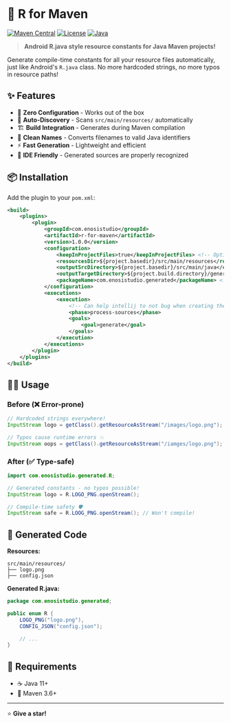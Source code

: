 # 🚀 R for Maven

[![Maven Central](https://img.shields.io/maven-central/v/com.enosistudio/maven-constant-res.svg)](https://central.sonatype.com/artifact/com.enosistudio/maven-constant-res)
[![License](https://img.shields.io/badge/License-Apache%202.0-blue.svg)](https://opensource.org/licenses/Apache-2.0)
[![Java](https://img.shields.io/badge/Java-11%2B-brightgreen.svg)](https://openjdk.java.net/)

> **Android R.java style resource constants for Java Maven projects!**

Generate compile-time constants for all your resource files automatically, just like Android's `R.java` class. No more hardcoded strings, no more typos in resource paths!

## ✨ Features

- 🎯 **Zero Configuration** - Works out of the box
- 📁 **Auto-Discovery** - Scans `src/main/resources/` automatically  
- 🏗️ **Build Integration** - Generates during Maven compilation
- 🎨 **Clean Names** - Converts filenames to valid Java identifiers
- ⚡ **Fast Generation** - Lightweight and efficient
- 🔧 **IDE Friendly** - Generated sources are properly recognized

## 📦 Installation

Add the plugin to your `pom.xml`:

```xml
<build>
    <plugins>
        <plugin>
            <groupId>com.enosistudio</groupId>
            <artifactId>r-for-maven</artifactId>
            <version>1.0.0</version>
            <configuration>
                <keepInProjectFiles>true</keepInProjectFiles> <!-- Optional: keep generated files in project -->
                <resourcesDir>${project.basedir}/src/main/resources</resourcesDir> <!-- Optional: specify resources directory -->
                <outputSrcDirectory>${project.basedir}/src/main/java</outputSrcDirectory> <!-- Optional: specify output source directory -->
                <outputTargetDirectory>${project.build.directory}/generated-sources</outputTargetDirectory> <!-- Optional: specify output target directory -->
                <packageName>com.enosistudio.generated</packageName> <!-- Optional: specify package name -->
            </configuration>
            <executions>
                <execution>
                    <!-- Can help intellij to not bug when creating the source folder, when using <keepInProjectFiles>false</keepInProjectFiles> -->
                    <phase>process-sources</phase>
                    <goals>
                        <goal>generate</goal>
                    </goals>
                </execution>
            </executions>
        </plugin>
    </plugins>
</build>
```

## 🏃‍♂️ Usage

### Before (❌ Error-prone)
```java
// Hardcoded strings everywhere!
InputStream logo = getClass().getResourceAsStream("/images/logo.png");

// Typos cause runtime errors 💥
InputStream oops = getClass().getResourceAsStream("/iamges/logo.png"); // Whoops!
```

### After (✅ Type-safe)
```java
import com.enosistudio.generated.R;

// Generated constants - no typos possible!
InputStream logo = R.LOGO_PNG.openStream();

// Compile-time safety 🛡️
InputStream safe = R.LOOG_PNG.openStream(); // Won't compile!
```

## 📂 Generated Code

**Resources:**
```
src/main/resources/
├── logo.png
├── config.json
```

**Generated R.java:**
```java
package com.enosistudio.generated;

public enum R {
    LOGO_PNG("logo.png"),
    CONFIG_JSON("config.json");

    // ...
}
```

## 🔧 Requirements

- ☕ Java 11+
- 🔨 Maven 3.6+

---

⭐ **Give a star!**
